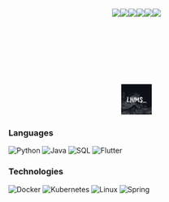 
<br>
<br>
<br>
<br>
<br>
<br>
<br>
<br>
<br>
<p align="center">
 <img src="https://media.giphy.com/media/LMt9638dO8dftAjtco/giphy.gif" width="100"><img src="https://media.giphy.com/media/V8y1y1FzxDETVUtQE4/giphy.gif" width="100"><img src="https://media.giphy.com/media/b88QlTSTsj3bEHQyZf/giphy.gif" width="100"><img src="https://media.giphy.com/media/gdYlLuOeY13P8rzgK0/giphy-downsized.gif" width="80"><img src="https://media.giphy.com/media/Y4bzv6DYbYzy8jDnoW/giphy.gif" width="100"><img src="https://i.giphy.com/media/IdyAQJVN2kVPNUrojM/200.webp" width="100">
</p>
<br>
<br>
<br>
<br>
<br>
<br>
 
<p align="center">
 <img height="60" width="60" src="https://github.com/Salim212/Salim212/blob/main/Liiimsgit_%20.png" /> 
</p>

### Languages

![Python](https://img.shields.io/badge/-Python-000?&logo=Python)
![Java](https://img.shields.io/badge/-Java-000?&logo=Java&logoColor=007396)
![SQL](https://img.shields.io/badge/-SQL-000?&logo=MySQL)
![Flutter](https://img.shields.io/badge/-Flutter-000?&logo=Flutter)

### Technologies

![Docker](https://img.shields.io/badge/-Docker-000?&logo=Docker)
![Kubernetes](https://img.shields.io/badge/-Kubernetes-000?&logo=Kubernetes)
![Linux](https://img.shields.io/badge/-Linux-000?&logo=Linux)
![Spring](https://img.shields.io/badge/-Spring-000?&logo=Spring)
